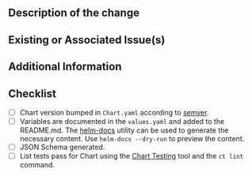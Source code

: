 <!--
Thank you for your contribution! Complete the following fields to provide insight into the changes being requested as well as steps that you can take to ensure it meets all of the requirements

Please remember to:
- mention any issue(s) that this PR closes using a closing keyword as well as the issue number, such as "Closes #XYZ" or "Resolves redhat-developer/repo-name#XYZ", cf.
  [documentation](https://docs.github.com/en/github/managing-your-work-on-github/linking-a-pull-request-to-an-issue#linking-a-pull-request-to-an-issue-using-a-keyword)
- ensure there are no merge commits!

 -->

## Description of the change

<!-- Describe the change being requested. -->

## Existing or Associated Issue(s)

<!-- List any related issues. -->

## Additional Information

 <!-- Provide as much information that you feel would be helpful for those reviewing the proposed changes. -->

## Checklist

- [ ] Chart version bumped in `Chart.yaml` according to [semver](http://semver.org/).
- [ ] Variables are documented in the `values.yaml` and added to the README.md. The [helm-docs](https://github.com/norwoodj/helm-docs) utility can be used to generate the necessary content. Use `helm-docs --dry-run` to preview the content.
- [ ] JSON Schema generated.
- [ ] List tests pass for Chart using the [Chart Testing](https://github.com/helm/chart-testing) tool and the `ct lint` command.

